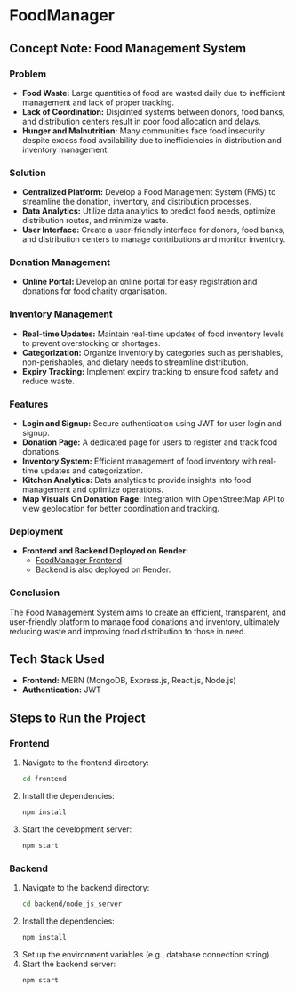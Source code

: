 # FoodManager

## Concept Note: Food Management System

### Problem
- **Food Waste:** Large quantities of food are wasted daily due to inefficient management and lack of proper tracking.
- **Lack of Coordination:** Disjointed systems between donors, food banks, and distribution centers result in poor food allocation and delays.
- **Hunger and Malnutrition:** Many communities face food insecurity despite excess food availability due to inefficiencies in distribution and inventory management.

### Solution
- **Centralized Platform:** Develop a Food Management System (FMS) to streamline the donation, inventory, and distribution processes.
- **Data Analytics:** Utilize data analytics to predict food needs, optimize distribution routes, and minimize waste.
- **User Interface:** Create a user-friendly interface for donors, food banks, and distribution centers to manage contributions and monitor inventory.

### Donation Management
- **Online Portal:** Develop an online portal for easy registration and donations for food charity organisation.

### Inventory Management
- **Real-time Updates:** Maintain real-time updates of food inventory levels to prevent overstocking or shortages.
- **Categorization:** Organize inventory by categories such as perishables, non-perishables, and dietary needs to streamline distribution.
- **Expiry Tracking:** Implement expiry tracking to ensure food safety and reduce waste.

### Features
- **Login and Signup:** Secure authentication using JWT for user login and signup.
- **Donation Page:** A dedicated page for users to register and track food donations.
- **Inventory System:** Efficient management of food inventory with real-time updates and categorization.
- **Kitchen Analytics:** Data analytics to provide insights into food management and optimize operations.
- **Map Visuals On Donation Page:** Integration with OpenStreetMap API to view geolocation for better coordination and tracking.

### Deployment
- **Frontend and Backend Deployed on Render:**
    - [FoodManager Frontend](https://foodmanager-frontend.onrender.com/)
    - Backend is also deployed on Render.

### Conclusion
The Food Management System aims to create an efficient, transparent, and user-friendly platform to manage food donations and inventory, ultimately reducing waste and improving food distribution to those in need.

## Tech Stack Used
- **Frontend:** MERN (MongoDB, Express.js, React.js, Node.js)
- **Authentication:** JWT

## Steps to Run the Project

### Frontend
1. Navigate to the frontend directory:
    ```sh
    cd frontend
    ```
2. Install the dependencies:
    ```sh
    npm install
    ```
3. Start the development server:
    ```sh
    npm start
    ```

### Backend
1. Navigate to the backend directory:
    ```sh
    cd backend/node_js_server
    ```
2. Install the dependencies:
    ```sh
    npm install
    ```
3. Set up the environment variables (e.g., database connection string).
4. Start the backend server:
    ```sh
    npm start
    ```
